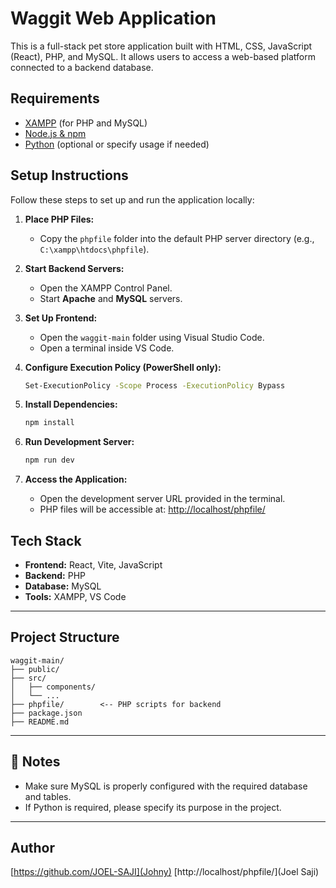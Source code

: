 # Waggit Web Application

This is a full-stack pet store application built with HTML, CSS, JavaScript (React), PHP, and MySQL. It allows users to access a web-based platform connected to a backend database.

## Requirements

- [XAMPP](https://www.apachefriends.org/) (for PHP and MySQL)
- [Node.js & npm](https://nodejs.org/)
- [Python](https://www.python.org/) (optional or specify usage if needed)

## Setup Instructions

Follow these steps to set up and run the application locally:

1. **Place PHP Files:**
   - Copy the `phpfile` folder into the default PHP server directory (e.g., `C:\xampp\htdocs\phpfile`).

2. **Start Backend Servers:**
   - Open the XAMPP Control Panel.
   - Start **Apache** and **MySQL** servers.

3. **Set Up Frontend:**
   - Open the `waggit-main` folder using Visual Studio Code.
   - Open a terminal inside VS Code.

4. **Configure Execution Policy (PowerShell only):**
   ```bash
   Set-ExecutionPolicy -Scope Process -ExecutionPolicy Bypass
   ```

5. **Install Dependencies:**

   ```bash
   npm install
   ```

6. **Run Development Server:**

   ```bash
   npm run dev
   ```

7. **Access the Application:**

   * Open the development server URL provided in the terminal.
   * PHP files will be accessible at: [http://localhost/phpfile/](http://localhost/phpfile/) 


## Tech Stack

* **Frontend:** React, Vite, JavaScript
* **Backend:** PHP
* **Database:** MySQL
* **Tools:** XAMPP, VS Code

---

## Project Structure

```
waggit-main/
├── public/
├── src/
│   ├── components/
│   └── ...
├── phpfile/        <-- PHP scripts for backend
├── package.json
├── README.md
```

---

## 📎 Notes

* Make sure MySQL is properly configured with the required database and tables.
* If Python is required, please specify its purpose in the project.

---

## Author

[https://github.com/JOEL-SAJI](Johny)
[http://localhost/phpfile/](Joel Saji)
